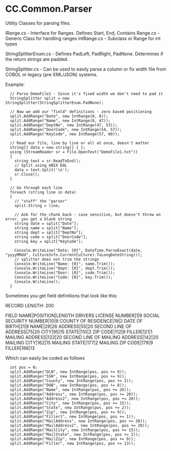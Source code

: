 CC.Common.Parser
================

Utility Classes for parsing files.

IRange.cs - Interface for Ranges. Defines Start, End, Contains
Range.cs - Generic Class for handling ranges
IntRange.cs - Subclass or Range for int types

StringSplitterEnum.cs - Defines PadLeft, PadRight, PadNone. Determines if the return strings are padded.

StringSplitter.cs - Can be used to easily parse a column or fix width file from COBOL or legacy (pre XML/JSON) systems.

Example:
```
  // Parse DemoFile1 - Since it's fixed width we don't need to pad it
  StringSplitter split = new StringSplitter(StringSplitterEnum.PadNone);

  // Now we add our "field" definitions - zero based positioning
  split.AddRange("Date", new IntRange(0, 8));
  split.AddRange("Name", new IntRange(8, 47));
  split.AddRange("DeptNo", new IntRange(47, 53));
  split.AddRange("DoorCode", new IntRange(54, 57));
  split.AddRange("KeyCode", new IntRange(57, 60));

  // Read our file, line by line or all at once, doesn't matter
  string[] data = new string[] { };
  using (StreamReader sr = File.OpenText("DemoFile1.txt"))
  {
    string text = sr.ReadToEnd();
    // Split using UNIX EOL
    data = text.Split('\n');
    sr.Close();
  }

  // Go through each line
  foreach (string line in data)
  {
    // "stuff" the "parser"
    split.String = line;

    // Ask for the chunk back - case sensitive, but doesn't throw an error, you get a blank string
    string date = split["Date"];
    string name = split["Name"];
    string dept = split["DeptNo"];
    string code = split["DoorCode"];
    string key = split["KeyCode"];

    Console.WriteLine("Date: {0}", DateTime.ParseExact(date, "yyyyMMdd", CultureInfo.CurrentCulture).ToLongDateString());
    // splitter does not trim the strings
    Console.WriteLine("Name: {0}", name.Trim());
    Console.WriteLine("Dept: {0}", dept.Trim());
    Console.WriteLine("Door: {0}", code.Trim());
    Console.WriteLine("Code: {0}", key.Trim());
    Console.WriteLine();
  }
```

Sometimes you get field definitions that look like this:

RECORD LENGTH:  200   
    
FIELD NAME|POSITION|LENGTH
DRIVERS LICENSE NUMBER|1|9
SOCIAL SECURITY NUMBER|10|9
COUNTY OF RESIDENCE|19|2
DATE OF BIRTH|21|8
NAME|29|26
ADDRESS|55|20
SECOND LINE OF ADDRESS|75|20
CITY|95|15
STATE|110|2
ZIP CODE|112|9
FILLER|121|1
MAILING ADDRESS|122|20
SECOND LINE OF MAILING ADDRESS|142|20
MAILING CITY|162|15
MAILING STATE|177|2
MAILING ZIP CODE|179|9
FILLER|188|13

Which can easily be coded as follows

```
  int pos = 0;
  split.AddRange("DLN", new IntRange(pos, pos += 9));
  split.AddRange("SSN", new IntRange(pos, pos += 9));
  split.AddRange("County", new IntRange(pos, pos += 2));
  split.AddRange("DOB", new IntRange(pos, pos += 8));
  split.AddRange("Name", new IntRange(pos, pos += 26));
  split.AddRange("Address", new IntRange(pos, pos += 20));
  split.AddRange("Address2", new IntRange(pos, pos += 20));
  split.AddRange("City", new IntRange(pos, pos += 15));
  split.AddRange("State", new IntRange(pos, pos += 2));
  split.AddRange("Zip", new IntRange(pos, pos += 9));
  split.AddRange("Filler1", new IntRange(pos, pos += 1));
  split.AddRange("MailAddress", new IntRange(pos, pos += 20));
  split.AddRange("MailAddress2", new IntRange(pos, pos += 20));
  split.AddRange("MailCity", new IntRange(pos, pos += 15));
  split.AddRange("MailState", new IntRange(pos, pos += 2));
  split.AddRange("MailZip", new IntRange(pos, pos += 9));
  split.AddRange("Filler", new IntRange(pos, pos += 13));
```